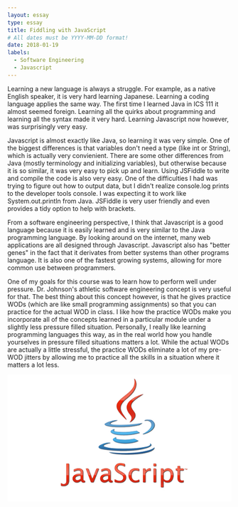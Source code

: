```yaml
---
layout: essay
type: essay
title: Fiddling with JavaScript
# All dates must be YYYY-MM-DD format!
date: 2018-01-19
labels:
  - Software Engineering
  - Javascript
---
```


Learning a new language is always a struggle. For example, as a native English speaker, it is very hard learning Japanese. Learning a coding language applies the same way. The first time I learned Java in ICS 111 it almost seemed foreign. Learning all the quirks about programming and learning all the syntax made it very hard. Learning Javascript now however, was surprisingly very easy. 

Javascript is almost exactly like Java, so learning it was very simple. One of the biggest differences is that variables don't need a type (like int or String), which is actually very convienient. There are some other differences from Java (mostly terminology and initializing variables), but otherwise because it is so similar, it was very easy to pick up and learn. Using JSFiddle to write and compile the code is also very easy. One of the difficulties I had was trying to figure out how to output data, but I didn't realize console.log prints to the developer tools console. I was expecting it to work like System.out.println from Java. JSFiddle is very user friendly and even provides a tidy option to help with brackets. 

From a software engineering perspective, I think that Javascript is a good language because it is easily learned and is very similar to the Java programming language. By looking around on the internet, many web applications are all designed through Javascript. Javascript also has "better genes" in the fact that it derivates from better systems than other programs language. It is also one of the fastest growing systems, allowing for more common use between programmers.

One of my goals for this course was to learn how to perform well under pressure. Dr. Johnson's athletic software engineering concept is very useful for that. The best thing about this concept however, is that he gives practice WODs (which are like small programming assignments) so that you can practice for the actual WOD in class. I like how the practice WODs make you incorporate all of the concepts learned in a particular module under a slightly less pressure filled situation. Personally, I really like learning programming languages this way, as in the real world how you handle yourselves in pressure filled situations matters a lot. While the actual WODs are actually a little stressful, the practice WODs eliminate a lot of my pre-WOD jitters by allowing me to practice all the skills in a situation where it matters a lot less.

<img class="ui medium right floated rounded image" src="../images/JavaScript_logo_web.jpg">
